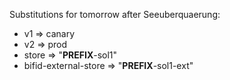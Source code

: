 Substitutions for tomorrow after Seeuberquaerung:

* v1 => canary
* v2 => prod 
* store => "__PREFIX__-sol1"
* bifid-external-store => "__PREFIX__-sol1-ext"